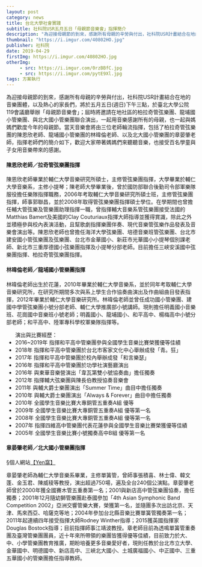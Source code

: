 ```yaml
---
layout: post
category: news
title: 台北大學社會實踐
subtitle: 社科院USR五月五日「母親節音樂會」指揮簡介
description: "為迎接母親節的到來，感謝所有母親的辛勞與付出，社科院USR計畫結合在地的音樂團體，以及熱心的家長們，將於五月五日(週日)下午三點，於臺北大學公院119會議廳舉辦「母親節音樂會」；屆時將邀請在地社區的柏拉奇管弦樂團、龍埔國小管樂團、與北大國小管樂團聯合演出，一起用音樂感謝所有的母親，也一起與媽媽們歡度今年的母親節。當天音樂會將由三位老師輪流指揮，包括了柏拉奇管弦樂團的陳恩欣老師、龍埔國小管樂團的林暐倫老師、以及北大國小管樂團的章晏肇老師，指揮老師們的簡介如下，歡迎大家帶著媽媽們來聽聽音樂，也接受百名學童與子女用音樂帶來的感謝。..."
thumbnail: "https://i.imgur.com/40802HO.jpg"
publisher: 社科院
date: 2019-04-29
firstImg: https://i.imgur.com/40802HO.jpg
otherImg:
     - src: https://i.imgur.com/0rzBBfC.jpg
     - src: https://i.imgur.com/pytE9Xl.jpg
tags: 方案執行
---
```


為迎接母親節的到來，感謝所有母親的辛勞與付出，社科院USR計畫結合在地的音樂團體，以及熱心的家長們，將於五月五日(週日)下午三點，於臺北大學公院119會議廳舉辦「母親節音樂會」；屆時將邀請在地社區的柏拉奇管弦樂團、龍埔國小管樂團、與北大國小管樂團聯合演出，一起用音樂感謝所有的母親，也一起與媽媽們歡度今年的母親節。當天音樂會將由三位老師輪流指揮，包括了柏拉奇管弦樂團的陳恩欣老師、龍埔國小管樂團的林暐倫老師、以及北大國小管樂團的章晏肇老師，指揮老師們的簡介如下，歡迎大家帶著媽媽們來聽聽音樂，也接受百名學童與子女用音樂帶來的感謝。
<h4>陳恩欣老師／拉奇管弦樂團指揮</h4>
陳恩欣老師畢業於輔仁大學音樂研究所碩士，主修管弦樂團指揮，大學畢業於輔仁大學音樂系，主修小提琴；陳老師大學畢業後，曾於國防部聯合後勤司令部軍樂隊服役擔任樂隊指揮職務，2006年考取輔仁大學音樂研究所碩士班，主修管弦樂團指揮，師事郭聯昌，並於2008年取得管弦樂樂團指揮碩士學位。在學期間也曾擔任輔大管弦樂及管樂團助理指揮一職，曾指揮輔大音樂系管弦樂團接受法國的Matthias Bamert及美國的Clay Couturiaux指揮大師指導並獲得賞識，除此之外並積極參與校內表演活動，且幫歌劇指揮樂團伴奏、現代音樂管弦樂作品發表及音樂會演出等。陳恩欣老師也曾擔任海洋大學弦樂團、培德音樂班管弦樂團、台北市建安國小管弦樂團及弦樂團、台北市金華國小、新莊市光華國小小提琴個別課老師、新北市三重厚德國小弦樂團指揮及小提琴分部老師。目前擔任三峽安溪國中弦樂團指揮、柏拉奇管弦樂團指揮。
<h4>林暐倫老師／龍埔國小管樂團指揮</h4>
林暐倫老師出生於花蓮，2010年畢業於輔仁大學音樂系，並於同年考取輔仁大學音樂研究所，在研究所期間多次與系上學生合作協奏曲演出及作曲組曲目發表指揮，2012年畢業於輔仁大學音樂研究所。林暐倫老師並曾任成功國小管樂團、建國中學管弦樂團小號分部老師、輔仁大學推廣部小號講師。現則擔任明義國小音樂班、花崗國中音樂班小號老師；明義國小、龍埔國小、和平高中、楊梅高中小號分部老師；和平高中、陸軍專科學校軍樂隊指揮等。
<ul>演出與比賽經歷：
<li>2016~2019年 指揮和平高中管樂團參與全國學生音樂比賽榮獲優等佳績</li>
<li>2018年 指揮和平高中管樂團於台北市客家文化中心舉辦成發「青。狂」</li>
<li>2017年 指揮和平高中管樂團於校內舉辦成發「和言樂瑟」</li>
<li>2016年 指揮和平高中管樂團於功學社演藝廳演出</li>
<li>2016年 與東華音樂營演出「韋瓦第雙小號協奏曲」擔任獨奏</li>
<li>2012年 指揮輔大弦樂團與陳長伯教授協奏音樂會</li>
<li>2011年 與輔大爵士樂團演出「Summer Time」曲目中擔任獨奏</li>
<li>2010年 與輔大爵士樂團演出「Always & Forever」曲目中擔任獨奏</li>
<li>2010年 全國學生音樂比賽大專銅管五重奏A組 優等</li>
<li>2009年 全國學生音樂比賽大專銅管五重奏A組 優等第一名</li>
<li>2008年 全國學生音樂比賽大專銅管五重奏A組 優等第一名</li>
<li>2007年 指揮四維高中管樂團代表花蓮參與全國學生音樂比賽榮獲優等佳績</li>
<li>2005年 全國學生音樂比賽小號獨奏高中B組 優等第一名</li>
</ul>
<h4>章晏肇老師／北大國小管樂團指揮</h4>
<p>§個人網站<a href="www.yenyen.url.tw/Yen.htm">【Yen窩】</a></p>
章晏肇老師為輔仁大學音樂系畢業，主修單簧管，曾師事張積喜、林士偉、韓文蓬、金玉君、陳威稜等教授，演出超過750場，遍及全台240個公演點。章晏肇老師曾於2000年獲全國賽木管五重奏第一名；2001與新店高中管弦樂團協奏，擔任獨奏；2001年12月隨幼獅管樂團赴泰國參加「4th Asian Symphonic Band Competition 2002」亞洲交響管樂大賽，榮獲第一名，並隨團多次出訪北京、天津、馬來西亞、哈薩克等地；2004年參加台北縣音樂比賽單簧管獨奏第一名；2011年起連續四年接受指揮大師Rodney Winther指導；2015獲英國指揮家Douglas Bostock指導；目前指揮師事江靖波教授。章老師目前為透鳴單簧管重奏團及臺灣管樂團團員，近十年來所帶領的樂團皆獲得優等佳績，目前致力於大、中、小學管樂團教育推廣，期盼培養更多音樂愛好者，現則任教於台北市立大學、金華國中、明德國中、新店高中、三峽北大國小、土城廣福國小、中正國中、三重五華國小的管樂團擔任指導教師。
